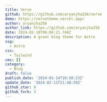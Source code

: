 ```yaml
---
title: Verve
github: https://github.com/aryanjha256/verve
demo: https://vervetheme.vercel.app/
author: aryanjha256
author_link: https://github.com/aryanjha256
date: 2024-02-18T06:04:21.746Z
description: A great blog theme for Astro
ssg:
  - Astro
css:
  - Tailwind
cms: []
category:
  - Blog
draft: false
publish_date: '2024-01-14T10:58:23Z'
update_date: '2024-02-11T21:48:59Z'
github_star: 8
github_fork: 3
---
```

